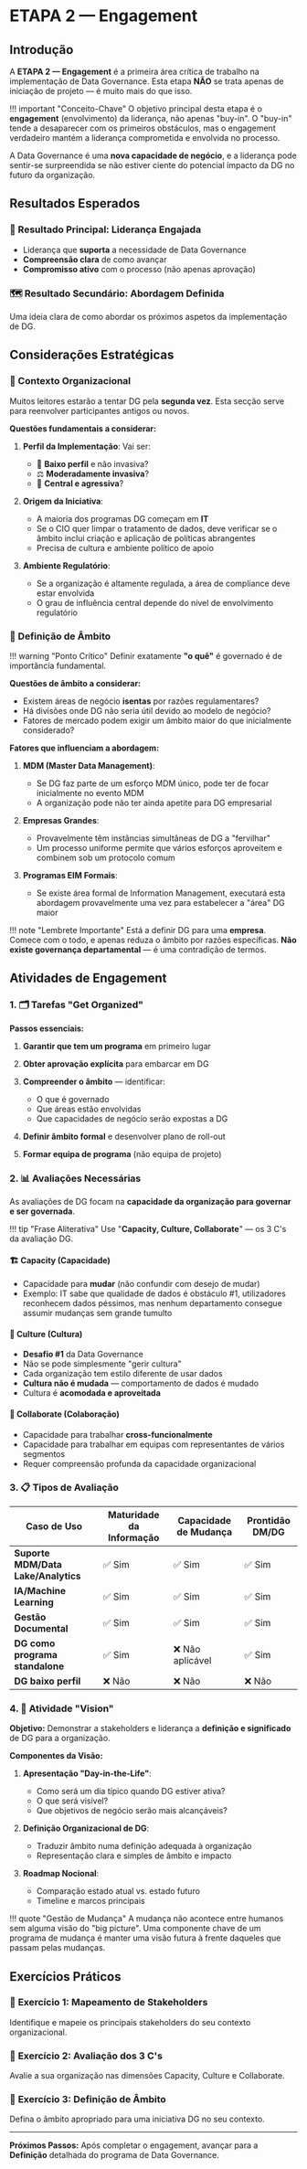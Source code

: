 # ETAPA 2 — Engagement

## Introdução

A **ETAPA 2 — Engagement** é a primeira área crítica de trabalho na implementação de Data Governance. Esta etapa **NÃO** se trata apenas de iniciação de projeto — é muito mais do que isso.

!!! important "Conceito-Chave"
    O objetivo principal desta etapa é o **engagement** (envolvimento) da liderança, não apenas "buy-in". O "buy-in" tende a desaparecer com os primeiros obstáculos, mas o engagement verdadeiro mantém a liderança comprometida e envolvida no processo.

A Data Governance é uma **nova capacidade de negócio**, e a liderança pode sentir-se surpreendida se não estiver ciente do potencial impacto da DG no futuro da organização.

## Resultados Esperados

### 🎯 Resultado Principal: Liderança Engajada
- Liderança que **suporta** a necessidade de Data Governance
- **Compreensão clara** de como avançar
- **Compromisso ativo** com o processo (não apenas aprovação)

### 🗺️ Resultado Secundário: Abordagem Definida
Uma ideia clara de como abordar os próximos aspetos da implementação de DG.

## Considerações Estratégicas

### 🔄 Contexto Organizacional

Muitos leitores estarão a tentar DG pela **segunda vez**. Esta secção serve para reenvolver participantes antigos ou novos.

**Questões fundamentais a considerar:**

1. **Perfil da Implementação**: Vai ser:
   - 🤫 **Baixo perfil** e não invasiva?
   - ⚖️ **Moderadamente invasiva**?
   - 🎯 **Central e agressiva**?

2. **Origem da Iniciativa**:
   - A maioria dos programas DG começam em **IT**
   - Se o CIO quer limpar o tratamento de dados, deve verificar se o âmbito inclui criação e aplicação de políticas abrangentes
   - Precisa de cultura e ambiente político de apoio

3. **Ambiente Regulatório**:
   - Se a organização é altamente regulada, a área de compliance deve estar envolvida
   - O grau de influência central depende do nível de envolvimento regulatório

### 📏 Definição de Âmbito

!!! warning "Ponto Crítico"
    Definir exatamente **"o quê"** é governado é de importância fundamental.

**Questões de âmbito a considerar:**

- Existem áreas de negócio **isentas** por razões regulamentares?
- Há divisões onde DG não seria útil devido ao modelo de negócio?
- Fatores de mercado podem exigir um âmbito maior do que inicialmente considerado?

**Fatores que influenciam a abordagem:**

1. **MDM (Master Data Management)**:
   - Se DG faz parte de um esforço MDM único, pode ter de focar inicialmente no evento MDM
   - A organização pode não ter ainda apetite para DG empresarial

2. **Empresas Grandes**:
   - Provavelmente têm instâncias simultâneas de DG a "fervilhar"
   - Um processo uniforme permite que vários esforços aproveitem e combinem sob um protocolo comum

3. **Programas EIM Formais**:
   - Se existe área formal de Information Management, executará esta abordagem provavelmente uma vez para estabelecer a "área" DG maior

!!! note "Lembrete Importante"
    Está a definir DG para uma **empresa**. Comece com o todo, e apenas reduza o âmbito por razões específicas. **Não existe governança departamental** — é uma contradição de termos.

## Atividades de Engagement

### 1. 🗂️ Tarefas "Get Organized"

**Passos essenciais:**

1. **Garantir que tem um programa** em primeiro lugar
2. **Obter aprovação explícita** para embarcar em DG
3. **Compreender o âmbito** — identificar:
   - O que é governado
   - Que áreas estão envolvidas
   - Que capacidades de negócio serão expostas a DG

4. **Definir âmbito formal** e desenvolver plano de roll-out
5. **Formar equipa de programa** (não equipa de projeto)

### 2. 📊 Avaliações Necessárias

As avaliações de DG focam na **capacidade da organização para governar e ser governada**.

!!! tip "Frase Aliterativa"
    Use "**Capacity, Culture, Collaborate**" — os 3 C's da avaliação DG.

#### 🏗️ **Capacity (Capacidade)**
- Capacidade para **mudar** (não confundir com desejo de mudar)
- Exemplo: IT sabe que qualidade de dados é obstáculo #1, utilizadores reconhecem dados péssimos, mas nenhum departamento consegue assumir mudanças sem grande tumulto

#### 🧠 **Culture (Cultura)**
- **Desafio #1** da Data Governance
- Não se pode simplesmente "gerir cultura"
- Cada organização tem estilo diferente de usar dados
- **Cultura não é mudada** — comportamento de dados é mudado
- Cultura é **acomodada e aproveitada**

#### 🤝 **Collaborate (Colaboração)**
- Capacidade para trabalhar **cross-funcionalmente**
- Capacidade para trabalhar em equipas com representantes de vários segmentos
- Requer compreensão profunda da capacidade organizacional

### 3. 📋 Tipos de Avaliação

| Caso de Uso | Maturidade da Informação | Capacidade de Mudança | Prontidão DM/DG |
|-------------|-------------------------|----------------------|-----------------|
| **Suporte MDM/Data Lake/Analytics** | ✅ Sim | ✅ Sim | ✅ Sim |
| **IA/Machine Learning** | ✅ Sim | ✅ Sim | ✅ Sim |
| **Gestão Documental** | ✅ Sim | ✅ Sim | ✅ Sim |
| **DG como programa standalone** | ✅ Sim | ❌ Não aplicável | ✅ Sim |
| **DG baixo perfil** | ❌ Não | ❌ Não | ❌ Não |

### 4. 🔮 Atividade "Vision"

**Objetivo:** Demonstrar a stakeholders e liderança a **definição e significado** de DG para a organização.

**Componentes da Visão:**

1. **Apresentação "Day-in-the-Life"**:
   - Como será um dia típico quando DG estiver ativa?
   - O que será visível?
   - Que objetivos de negócio serão mais alcançáveis?

2. **Definição Organizacional de DG**:
   - Traduzir âmbito numa definição adequada à organização
   - Representação clara e simples de âmbito e impacto

3. **Roadmap Nocional**:
   - Comparação estado atual vs. estado futuro
   - Timeline e marcos principais

!!! quote "Gestão de Mudança"
    A mudança não acontece entre humanos sem alguma visão do "big picture". Uma componente chave de um programa de mudança é manter uma visão futura à frente daqueles que passam pelas mudanças.

## Exercícios Práticos

### 🎯 **Exercício 1: Mapeamento de Stakeholders**
Identifique e mapeie os principais stakeholders do seu contexto organizacional.

### 🎯 **Exercício 2: Avaliação dos 3 C's**
Avalie a sua organização nas dimensões Capacity, Culture e Collaborate.

### 🎯 **Exercício 3: Definição de Âmbito**
Defina o âmbito apropriado para uma iniciativa DG no seu contexto.

---

**Próximos Passos:** Após completar o engagement, avançar para a **Definição** detalhada do programa de Data Governance.
